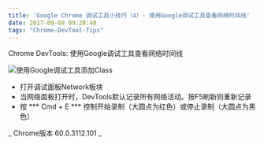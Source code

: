 ```yaml
---
title: 'Google Chrome 调试工具小技巧（4）- 使用Google调试工具查看网络时间线'
date: 2017-09-09 09:28:48
tags: "Chrome-DevTool-Tips"
---
```

Chrome DevTools: 使用Google调试工具查看网络时间线

![使用Google调试工具添加Class](/images/tip4.gif)

- 打开调试面板Network板块
- 当网络面板打开时，DevTools默认记录所有网络活动。按F5刷新则重新记录
- 按 *** Cmd + E *** 控制开始录制（大圆点为红色）或停止录制（大圆点为黑色）

_ Chrome版本 60.0.3112.101 _